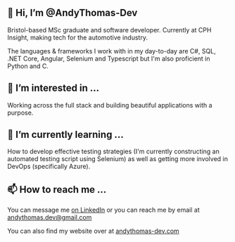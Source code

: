 ## 👋 Hi, I’m @AndyThomas-Dev
Bristol-based MSc graduate and software developer. Currently at CPH Insight, making tech for the automotive industry.

The languages & frameworks I work with in my day-to-day are C#, SQL, .NET Core, Angular, Selenium and Typescript but I'm also proficient in Python and C.

## 👀 I’m interested in ...
Working across the full stack and building beautiful applications with a purpose.

## 🌱 I’m currently learning ...
How to develop effective testing strategies (I'm currently constructing an automated testing script using Selenium) as well as getting more involved in DevOps (specifically Azure).

## 📫 How to reach me ...
You can message me [on LinkedIn](https://www.linkedin.com/in/andythomas-dev/) or you can reach me by email at andythomas.dev@gmail.com

You can also find my website over at [andythomas-dev.com](http://andythomas-dev.com/)

<!---
AndyThomas-Dev/AndyThomas-Dev is a ✨ special ✨ repository because its `README.md` (this file) appears on your GitHub profile.
You can click the Preview link to take a look at your changes.
--->
